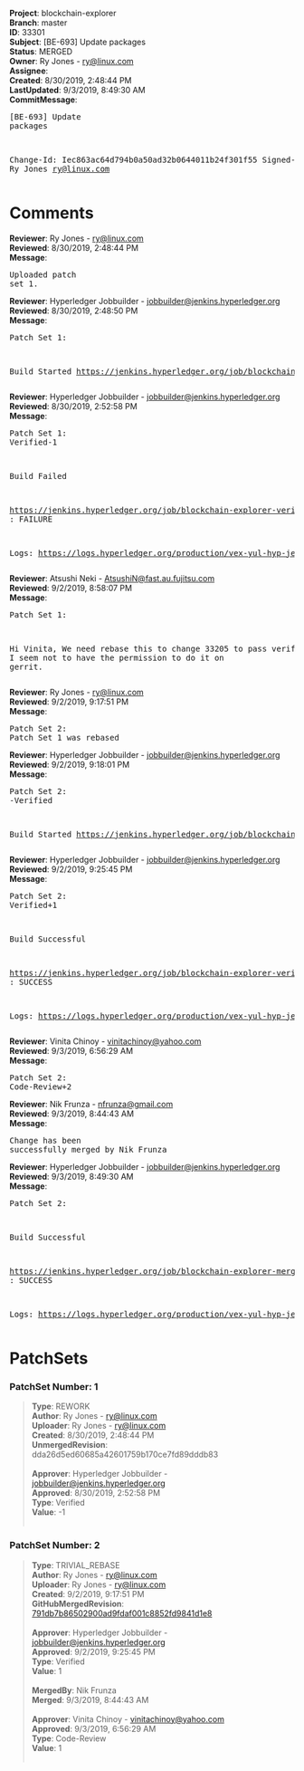 <strong>Project</strong>: blockchain-explorer<br><strong>Branch</strong>: master<br><strong>ID</strong>: 33301<br><strong>Subject</strong>: [BE-693] Update packages<br><strong>Status</strong>: MERGED<br><strong>Owner</strong>: Ry Jones - ry@linux.com<br><strong>Assignee</strong>:<br><strong>Created</strong>: 8/30/2019, 2:48:44 PM<br><strong>LastUpdated</strong>: 9/3/2019, 8:49:30 AM<br><strong>CommitMessage</strong>:<br><pre>[BE-693] Update packages

Change-Id: Iec863ac64d794b0a50ad32b0644011b24f301f55
Signed-off-by: Ry Jones <ry@linux.com>
</pre><h1>Comments</h1><strong>Reviewer</strong>: Ry Jones - ry@linux.com<br><strong>Reviewed</strong>: 8/30/2019, 2:48:44 PM<br><strong>Message</strong>: <pre>Uploaded patch set 1.</pre><strong>Reviewer</strong>: Hyperledger Jobbuilder - jobbuilder@jenkins.hyperledger.org<br><strong>Reviewed</strong>: 8/30/2019, 2:48:50 PM<br><strong>Message</strong>: <pre>Patch Set 1:

Build Started https://jenkins.hyperledger.org/job/blockchain-explorer-verify-x86_64/289/</pre><strong>Reviewer</strong>: Hyperledger Jobbuilder - jobbuilder@jenkins.hyperledger.org<br><strong>Reviewed</strong>: 8/30/2019, 2:52:58 PM<br><strong>Message</strong>: <pre>Patch Set 1: Verified-1

Build Failed 

https://jenkins.hyperledger.org/job/blockchain-explorer-verify-x86_64/289/ : FAILURE

Logs: https://logs.hyperledger.org/production/vex-yul-hyp-jenkins-3/blockchain-explorer-verify-x86_64/289</pre><strong>Reviewer</strong>: Atsushi Neki - AtsushiN@fast.au.fujitsu.com<br><strong>Reviewed</strong>: 9/2/2019, 8:58:07 PM<br><strong>Message</strong>: <pre>Patch Set 1:

Hi Vinita,
We need rebase this to change 33205 to pass verification. I seem not to have the permission to do it on gerrit.</pre><strong>Reviewer</strong>: Ry Jones - ry@linux.com<br><strong>Reviewed</strong>: 9/2/2019, 9:17:51 PM<br><strong>Message</strong>: <pre>Patch Set 2: Patch Set 1 was rebased</pre><strong>Reviewer</strong>: Hyperledger Jobbuilder - jobbuilder@jenkins.hyperledger.org<br><strong>Reviewed</strong>: 9/2/2019, 9:18:01 PM<br><strong>Message</strong>: <pre>Patch Set 2: -Verified

Build Started https://jenkins.hyperledger.org/job/blockchain-explorer-verify-x86_64/293/</pre><strong>Reviewer</strong>: Hyperledger Jobbuilder - jobbuilder@jenkins.hyperledger.org<br><strong>Reviewed</strong>: 9/2/2019, 9:25:45 PM<br><strong>Message</strong>: <pre>Patch Set 2: Verified+1

Build Successful 

https://jenkins.hyperledger.org/job/blockchain-explorer-verify-x86_64/293/ : SUCCESS

Logs: https://logs.hyperledger.org/production/vex-yul-hyp-jenkins-3/blockchain-explorer-verify-x86_64/293</pre><strong>Reviewer</strong>: Vinita Chinoy - vinitachinoy@yahoo.com<br><strong>Reviewed</strong>: 9/3/2019, 6:56:29 AM<br><strong>Message</strong>: <pre>Patch Set 2: Code-Review+2</pre><strong>Reviewer</strong>: Nik Frunza - nfrunza@gmail.com<br><strong>Reviewed</strong>: 9/3/2019, 8:44:43 AM<br><strong>Message</strong>: <pre>Change has been successfully merged by Nik Frunza</pre><strong>Reviewer</strong>: Hyperledger Jobbuilder - jobbuilder@jenkins.hyperledger.org<br><strong>Reviewed</strong>: 9/3/2019, 8:49:30 AM<br><strong>Message</strong>: <pre>Patch Set 2:

Build Successful 

https://jenkins.hyperledger.org/job/blockchain-explorer-merge-x86_64/138/ : SUCCESS

Logs: https://logs.hyperledger.org/production/vex-yul-hyp-jenkins-3/blockchain-explorer-merge-x86_64/138</pre><h1>PatchSets</h1><h3>PatchSet Number: 1</h3><blockquote><strong>Type</strong>: REWORK<br><strong>Author</strong>: Ry Jones - ry@linux.com<br><strong>Uploader</strong>: Ry Jones - ry@linux.com<br><strong>Created</strong>: 8/30/2019, 2:48:44 PM<br><strong>UnmergedRevision</strong>: dda26d5ed60685a42601759b170ce7fd89dddb83<br><br><strong>Approver</strong>: Hyperledger Jobbuilder - jobbuilder@jenkins.hyperledger.org<br><strong>Approved</strong>: 8/30/2019, 2:52:58 PM<br><strong>Type</strong>: Verified<br><strong>Value</strong>: -1<br><br></blockquote><h3>PatchSet Number: 2</h3><blockquote><strong>Type</strong>: TRIVIAL_REBASE<br><strong>Author</strong>: Ry Jones - ry@linux.com<br><strong>Uploader</strong>: Ry Jones - ry@linux.com<br><strong>Created</strong>: 9/2/2019, 9:17:51 PM<br><strong>GitHubMergedRevision</strong>: [791db7b86502900ad9fdaf001c8852fd9841d1e8](https://github.com/hyperledger/blockchain-explorer/commit/791db7b86502900ad9fdaf001c8852fd9841d1e8)<br><br><strong>Approver</strong>: Hyperledger Jobbuilder - jobbuilder@jenkins.hyperledger.org<br><strong>Approved</strong>: 9/2/2019, 9:25:45 PM<br><strong>Type</strong>: Verified<br><strong>Value</strong>: 1<br><br><strong>MergedBy</strong>: Nik Frunza<br><strong>Merged</strong>: 9/3/2019, 8:44:43 AM<br><br><strong>Approver</strong>: Vinita Chinoy - vinitachinoy@yahoo.com<br><strong>Approved</strong>: 9/3/2019, 6:56:29 AM<br><strong>Type</strong>: Code-Review<br><strong>Value</strong>: 1<br><br></blockquote>
